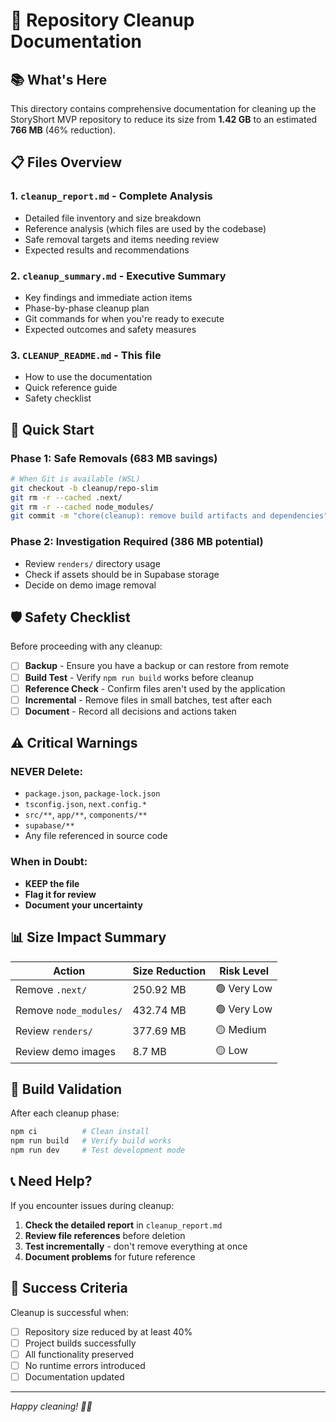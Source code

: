 # 🧹 Repository Cleanup Documentation

## 📚 What's Here

This directory contains comprehensive documentation for cleaning up the StoryShort MVP repository to reduce its size from **1.42 GB** to an estimated **766 MB** (46% reduction).

## 📋 Files Overview

### 1. **`cleanup_report.md`** - Complete Analysis
- Detailed file inventory and size breakdown
- Reference analysis (which files are used by the codebase)
- Safe removal targets and items needing review
- Expected results and recommendations

### 2. **`cleanup_summary.md`** - Executive Summary
- Key findings and immediate action items
- Phase-by-phase cleanup plan
- Git commands for when you're ready to execute
- Expected outcomes and safety measures

### 3. **`CLEANUP_README.md`** - This file
- How to use the documentation
- Quick reference guide
- Safety checklist

## 🚀 Quick Start

### Phase 1: Safe Removals (683 MB savings)
```bash
# When Git is available (WSL)
git checkout -b cleanup/repo-slim
git rm -r --cached .next/
git rm -r --cached node_modules/
git commit -m "chore(cleanup): remove build artifacts and dependencies"
```

### Phase 2: Investigation Required (386 MB potential)
- Review `renders/` directory usage
- Check if assets should be in Supabase storage
- Decide on demo image removal

## 🛡️ Safety Checklist

Before proceeding with any cleanup:

- [ ] **Backup** - Ensure you have a backup or can restore from remote
- [ ] **Build Test** - Verify `npm run build` works before cleanup
- [ ] **Reference Check** - Confirm files aren't used by the application
- [ ] **Incremental** - Remove files in small batches, test after each
- [ ] **Document** - Record all decisions and actions taken

## ⚠️ Critical Warnings

### NEVER Delete:
- `package.json`, `package-lock.json`
- `tsconfig.json`, `next.config.*`
- `src/**`, `app/**`, `components/**`
- `supabase/**`
- Any file referenced in source code

### When in Doubt:
- **KEEP the file**
- **Flag it for review**
- **Document your uncertainty**

## 📊 Size Impact Summary

| Action | Size Reduction | Risk Level |
|--------|----------------|------------|
| Remove `.next/` | 250.92 MB | 🟢 Very Low |
| Remove `node_modules/` | 432.74 MB | 🟢 Very Low |
| Review `renders/` | 377.69 MB | 🟡 Medium |
| Review demo images | 8.7 MB | 🟡 Low |

## 🔧 Build Validation

After each cleanup phase:

```bash
npm ci          # Clean install
npm run build   # Verify build works
npm run dev     # Test development mode
```

## 📞 Need Help?

If you encounter issues during cleanup:

1. **Check the detailed report** in `cleanup_report.md`
2. **Review file references** before deletion
3. **Test incrementally** - don't remove everything at once
4. **Document problems** for future reference

## 🎯 Success Criteria

Cleanup is successful when:

- [ ] Repository size reduced by at least 40%
- [ ] Project builds successfully
- [ ] All functionality preserved
- [ ] No runtime errors introduced
- [ ] Documentation updated

---

*Happy cleaning! 🧹✨*
